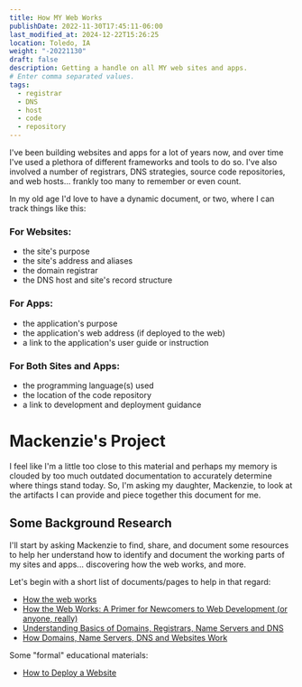 ```yaml
---
title: How MY Web Works
publishDate: 2022-11-30T17:45:11-06:00
last_modified_at: 2024-12-22T15:26:25
location: Toledo, IA
weight: "-20221130"
draft: false
description: Getting a handle on all MY web sites and apps.
# Enter comma separated values.
tags:
  - registrar
  - DNS
  - host
  - code
  - repository
---
```


I've been building websites and apps for a lot of years now, and over time I've used a plethora of different frameworks and tools to do so.  I've also involved a number of registrars, DNS strategies, source code repositories, and web hosts... frankly too many to remember or even count.  

In my old age I'd love to have a dynamic document, or two, where I can track things like this: 

### For Websites:

  - the site's purpose 
  - the site's address and aliases
  - the domain registrar
  - the DNS host and site's record structure

### For Apps:

  - the application's purpose
  - the application's web address (if deployed to the web)
  - a link to the application's user guide or instruction

### For Both Sites and Apps:

  - the programming language(s) used
  - the location of the code repository
  - a link to development and deployment guidance

# Mackenzie's Project

I feel like I'm a little too close to this material and perhaps my memory is clouded by too much outdated documentation to accurately determine where things stand today.  So, I'm asking my daughter, Mackenzie, to look at the artifacts I can provide and piece together this document for me.

## Some Background Research

I'll start by asking Mackenzie to find, share, and document some resources to help her understand how to identify and document the working parts of my sites and apps... discovering how the web works, and more.  

Let's begin with a short list of documents/pages to help in that regard:

  - [How the web works](https://developer.mozilla.org/en-US/docs/Learn/Getting_started_with_the_web/How_the_Web_works)
  - [How the Web Works: A Primer for Newcomers to Web Development (or anyone, really)](https://www.freecodecamp.org/news/how-the-web-works-a-primer-for-newcomers-to-web-development-or-anyone-really-b4584e63585c/)
  - [Understanding Basics of Domains, Registrars, Name Servers and DNS](https://www.paperstreet.com/blog/domains-registrars-name-servers-and-dns-oh-my/)
  - [How Domains, Name Servers, DNS and Websites Work](https://www.paperstreet.com/blog/how-domains-name-servers-dns-and-websites-work/)

Some "formal" educational materials:

  - [How to Deploy a Website](https://www.codecademy.com/learn/deploy-a-website)